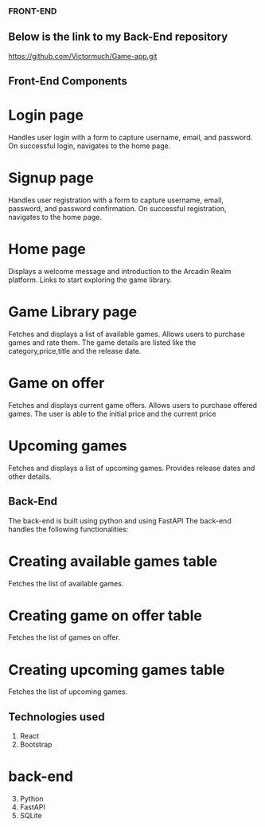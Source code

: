 ### FRONT-END

## Below is the link to my Back-End repository
https://github.com/Victormuch/Game-app.git

## Front-End Components

# Login page
Handles user login with a form to capture username, email, and password. On successful login, navigates to the home page.
# Signup page
Handles user registration with a form to capture username, email, password, and password confirmation. On successful registration, navigates to the home page.

# Home page
Displays a welcome message and introduction to the Arcadin Realm platform. Links to start exploring the game library.
# Game Library page
Fetches and displays a list of available games. Allows users to purchase games and rate them.
The game details are listed like the category,price,title and the release date.
# Game on offer
Fetches and displays current game offers. Allows users to purchase offered games.
The user is able to the initial price and the current price
# Upcoming games 
Fetches and displays a list of upcoming games. Provides release dates and other details.

## Back-End
The back-end is built using python and using FastAPI 
The back-end handles the following functionalities:

# Creating available games table
Fetches the list of available games.
# Creating game on offer table
Fetches the list of games on offer.
# Creating upcoming games table
Fetches the list of upcoming games.

## Technologies used
1. React
2. Bootstrap
# back-end
3. Python
4. FastAPI
5. SQLite
